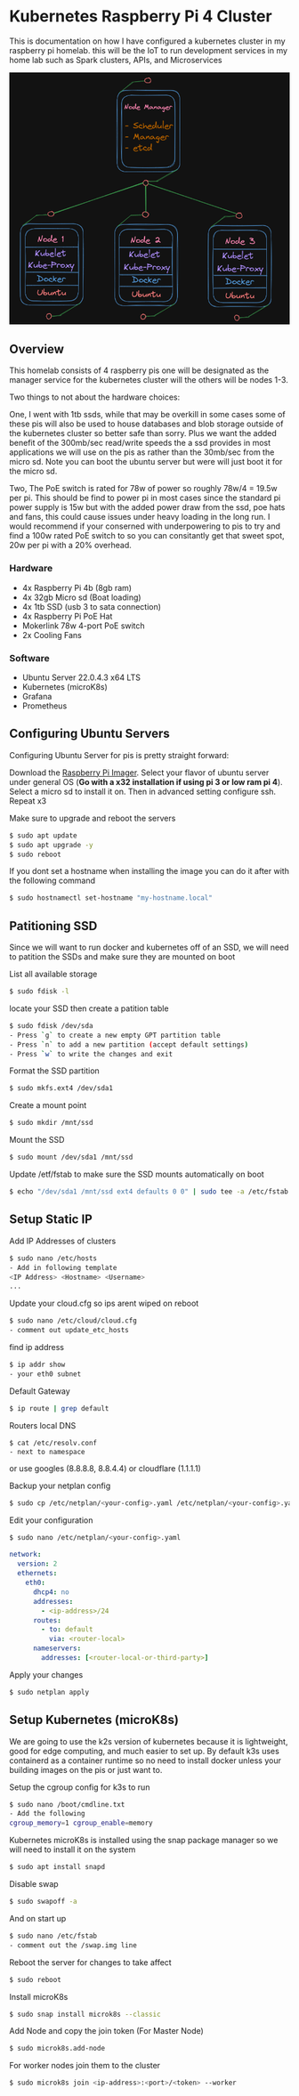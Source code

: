# Kubernetes Raspberry Pi 4 Cluster

This is documentation on how I have configured a kubernetes cluster in my raspberry pi homelab. this will be the IoT to run development services in my home lab such as Spark clusters, APIs, and Microservices

![Alt text](image.png)

## Overview

This homelab consists of 4 raspberry pis one will be designated as the manager service for the kubernetes cluster will the others will be nodes 1-3.

Two things to not about the hardware choices:

One, I went with 1tb ssds, while that may be overkill in some cases some of these pis will also be used to house databases and blob storage outside of the kubernetes cluster so better safe than sorry. Plus we want the added benefit of the 300mb/sec read/write speeds the a ssd provides in most applications we will use on the pis as rather than the 30mb/sec from the micro sd. Note you can boot the ubuntu server but were will just boot it for the micro sd.

Two, The PoE switch is rated for 78w of power so roughly 78w/4 = 19.5w per pi. This should be find to power pi in most cases since the standard pi power supply is 15w but with the added power draw from the ssd, poe hats and fans, this could cause issues under heavy loading in the long run. I would recommend if your conserned with underpowering to pis to try and find a 100w rated PoE switch to so you can consitantly get that sweet spot, 20w per pi with a 20% overhead.

### Hardware

- 4x Raspberry Pi 4b (8gb ram)
- 4x 32gb Micro sd (Boat loading)
- 4x 1tb SSD (usb 3 to sata connection)
- 4x Raspberry Pi PoE Hat
- Mokerlink 78w 4-port PoE switch
- 2x Cooling Fans

### Software

- Ubuntu Server 22.0.4.3 x64 LTS
- Kubernetes (microK8s)
- Grafana
- Prometheus

## Configuring Ubuntu Servers

Configuring Ubuntu Server for pis is pretty straight forward:

Download the [Raspberry Pi Imager](https://www.raspberrypi.com/software/). Select your flavor of ubuntu server under general OS
(**Go with a x32 installation if using pi 3 or low ram pi 4**). Select a micro sd to install it on. Then in advanced setting configure ssh. Repeat x3

Make sure to upgrade and reboot the servers

```bash
$ sudo apt update
$ sudo apt upgrade -y
$ sudo reboot
```

If you dont set a hostname when installing the image you can do it after with the following command

```bash
$ sudo hostnamectl set-hostname "my-hostname.local"
```

## Patitioning SSD

Since we will want to run docker and kubernetes off of an SSD, we will need to patition the SSDs and make sure they are mounted on boot

List all available storage

```bash
$ sudo fdisk -l
```

locate your SSD then create a patition table

```bash
$ sudo fdisk /dev/sda
- Press `g` to create a new empty GPT partition table
- Press `n` to add a new partition (accept default settings)
- Press `w` to write the changes and exit
```

Format the SSD partition

```bash
$ sudo mkfs.ext4 /dev/sda1
```

Create a mount point

```bash
$ sudo mkdir /mnt/ssd
```

Mount the SSD

```bash
$ sudo mount /dev/sda1 /mnt/ssd
```

Update /etf/fstab to make sure the SSD mounts automatically on boot

```bash
$ echo "/dev/sda1 /mnt/ssd ext4 defaults 0 0" | sudo tee -a /etc/fstab
```

## Setup Static IP

Add IP Addresses of clusters

```bash
$ sudo nano /etc/hosts
- Add in following template
<IP Address> <Hostname> <Username>
...
```

Update your cloud.cfg so ips arent wiped on reboot

```bash
$ sudo nano /etc/cloud/cloud.cfg
- comment out update_etc_hosts
```

find ip address

```bash
$ ip addr show
- your eth0 subnet
```

Default Gateway

```bash
$ ip route | grep default
```

Routers local DNS

```
$ cat /etc/resolv.conf
- next to namespace
```

or use googles (8.8.8.8, 8.8.4.4) or cloudflare (1.1.1.1)

Backup your netplan config

```bash
$ sudo cp /etc/netplan/<your-config>.yaml /etc/netplan/<your-config>.yaml.backup
```

Edit your configuration

```bash
$ sudo nano /etc/netplan/<your-config>.yaml
```

```yml
network:
  version: 2
  ethernets:
    eth0:
      dhcp4: no
      addresses:
        - <ip-address>/24
      routes:
        - to: default
          via: <router-local>
      nameservers:
        addresses: [<router-local-or-third-party>]
```

Apply your changes

```bash
$ sudo netplan apply
```

## Setup Kubernetes (microK8s)

We are going to use the k2s version of kubernetes because it is lightweight, good for edge computing, and much easier to set up. By default k3s uses containerd as a container runtime so no need to install docker unless your building images on the pis or just want to.

Setup the cgroup config for k3s to run

```bash
$ sudo nano /boot/cmdline.txt
- Add the following
cgroup_memory=1 cgroup_enable=memory
```

Kubernetes microK8s is installed using the snap package manager so we will need to install it on the system

```bash
$ sudo apt install snapd
```

Disable swap

```bash
$ sudo swapoff -a
```

And on start up

```bash
$ sudo nano /etc/fstab
- comment out the /swap.img line
```

Reboot the server for changes to take affect

```bash
$ sudo reboot
```

Install microK8s

```bash
$ sudo snap install microk8s --classic
```

Add Node and copy the join token (For Master Node)

```bash
$ sudo microk8s.add-node
```

For worker nodes join them to the cluster

```bash
$ sudo microk8s join <ip-address>:<port>/<token> --worker
```
